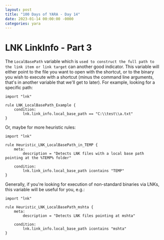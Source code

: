 ```yaml
---
layout: post
title: "100 Days of YARA - Day 14"
date: 2023-01-14 00:00:00 -0000
categories: yara
---
```


# LNK LinkInfo - Part 3
The `LocalBasePath` variable which is `used to construct the full path to the link item or link target` can another good indicator. This variable will either point to the file you want to open with the shortcut, or to the binary you wish to execute with a shortcut (minus the command line arguments, that's in another variable that we'll get to later). For example, looking for a specific path:
```
import "lnk"

rule LNK_LocalBasePath_Example {
    condition:
        lnk.link_info.local_base_path == "C:\\test\\a.txt"
}
```

Or, maybe for more heuristic rules:
```
import "lnk"

rule Heuristic_LNK_LocalBasePath_in_TEMP {
    meta:
        description = "Detects LNK files with a local base path pointing at the %TEMP% folder"
        
    condition:
        lnk.link_info.local_base_path icontains "TEMP"
}
```

Generally, if you're looking for execution of non-standard binaries via LNKs, this variable will be useful for you, e.g.:
```
import "lnk"

rule Heuristic_LNK_LocalBasePath_mshta {
    meta:
        description = "Detects LNK files pointing at mshta"
        
    condition:
        lnk.link_info.local_base_path icontains "mshta"
}
```
